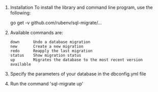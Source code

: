 1. Installation
   To install the library and command line program, use the following:
   
   go get -v github.com/rubenv/sql-migrate/...				
2. Available commands are:

       down      Undo a database migration
       new       Create a new migration
       redo      Reapply the last migration
       status    Show migration status
       up        Migrates the database to the most recent version available
3. Specify the parameters of your database in the dbconfig.yml file 
4. Run the command 'sql-migrate up' 